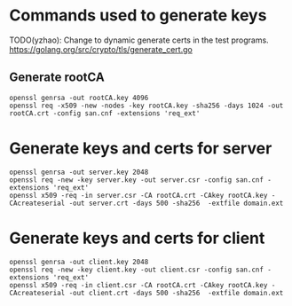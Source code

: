 # Commands used to generate keys

TODO(yzhao): Change to dynamic generate certs in the test programs.
https://golang.org/src/crypto/tls/generate_cert.go

## Generate rootCA

```
openssl genrsa -out rootCA.key 4096
openssl req -x509 -new -nodes -key rootCA.key -sha256 -days 1024 -out rootCA.crt -config san.cnf -extensions 'req_ext'
```

# Generate keys and certs for server

```
openssl genrsa -out server.key 2048
openssl req -new -key server.key -out server.csr -config san.cnf -extensions 'req_ext'
openssl x509 -req -in server.csr -CA rootCA.crt -CAkey rootCA.key -CAcreateserial -out server.crt -days 500 -sha256  -extfile domain.ext
```

# Generate keys and certs for client

```
openssl genrsa -out client.key 2048
openssl req -new -key client.key -out client.csr -config san.cnf -extensions 'req_ext'
openssl x509 -req -in client.csr -CA rootCA.crt -CAkey rootCA.key -CAcreateserial -out client.crt -days 500 -sha256  -extfile domain.ext
```
